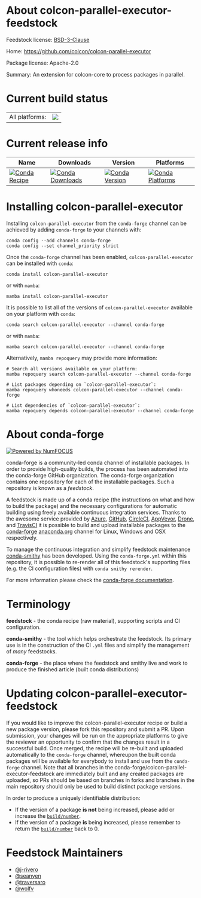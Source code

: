 About colcon-parallel-executor-feedstock
========================================

Feedstock license: [BSD-3-Clause](https://github.com/conda-forge/colcon-parallel-executor-feedstock/blob/main/LICENSE.txt)

Home: https://github.com/colcon/colcon-parallel-executor

Package license: Apache-2.0

Summary: An extension for colcon-core to process packages in parallel.


Current build status
====================


<table><tr><td>All platforms:</td>
    <td>
      <a href="https://dev.azure.com/conda-forge/feedstock-builds/_build/latest?definitionId=8123&branchName=main">
        <img src="https://dev.azure.com/conda-forge/feedstock-builds/_apis/build/status/colcon-parallel-executor-feedstock?branchName=main">
      </a>
    </td>
  </tr>
</table>

Current release info
====================

| Name | Downloads | Version | Platforms |
| --- | --- | --- | --- |
| [![Conda Recipe](https://img.shields.io/badge/recipe-colcon--parallel--executor-green.svg)](https://anaconda.org/conda-forge/colcon-parallel-executor) | [![Conda Downloads](https://img.shields.io/conda/dn/conda-forge/colcon-parallel-executor.svg)](https://anaconda.org/conda-forge/colcon-parallel-executor) | [![Conda Version](https://img.shields.io/conda/vn/conda-forge/colcon-parallel-executor.svg)](https://anaconda.org/conda-forge/colcon-parallel-executor) | [![Conda Platforms](https://img.shields.io/conda/pn/conda-forge/colcon-parallel-executor.svg)](https://anaconda.org/conda-forge/colcon-parallel-executor) |

Installing colcon-parallel-executor
===================================

Installing `colcon-parallel-executor` from the `conda-forge` channel can be achieved by adding `conda-forge` to your channels with:

```
conda config --add channels conda-forge
conda config --set channel_priority strict
```

Once the `conda-forge` channel has been enabled, `colcon-parallel-executor` can be installed with `conda`:

```
conda install colcon-parallel-executor
```

or with `mamba`:

```
mamba install colcon-parallel-executor
```

It is possible to list all of the versions of `colcon-parallel-executor` available on your platform with `conda`:

```
conda search colcon-parallel-executor --channel conda-forge
```

or with `mamba`:

```
mamba search colcon-parallel-executor --channel conda-forge
```

Alternatively, `mamba repoquery` may provide more information:

```
# Search all versions available on your platform:
mamba repoquery search colcon-parallel-executor --channel conda-forge

# List packages depending on `colcon-parallel-executor`:
mamba repoquery whoneeds colcon-parallel-executor --channel conda-forge

# List dependencies of `colcon-parallel-executor`:
mamba repoquery depends colcon-parallel-executor --channel conda-forge
```


About conda-forge
=================

[![Powered by
NumFOCUS](https://img.shields.io/badge/powered%20by-NumFOCUS-orange.svg?style=flat&colorA=E1523D&colorB=007D8A)](https://numfocus.org)

conda-forge is a community-led conda channel of installable packages.
In order to provide high-quality builds, the process has been automated into the
conda-forge GitHub organization. The conda-forge organization contains one repository
for each of the installable packages. Such a repository is known as a *feedstock*.

A feedstock is made up of a conda recipe (the instructions on what and how to build
the package) and the necessary configurations for automatic building using freely
available continuous integration services. Thanks to the awesome service provided by
[Azure](https://azure.microsoft.com/en-us/services/devops/), [GitHub](https://github.com/),
[CircleCI](https://circleci.com/), [AppVeyor](https://www.appveyor.com/),
[Drone](https://cloud.drone.io/welcome), and [TravisCI](https://travis-ci.com/)
it is possible to build and upload installable packages to the
[conda-forge](https://anaconda.org/conda-forge) [anaconda.org](https://anaconda.org/)
channel for Linux, Windows and OSX respectively.

To manage the continuous integration and simplify feedstock maintenance
[conda-smithy](https://github.com/conda-forge/conda-smithy) has been developed.
Using the ``conda-forge.yml`` within this repository, it is possible to re-render all of
this feedstock's supporting files (e.g. the CI configuration files) with ``conda smithy rerender``.

For more information please check the [conda-forge documentation](https://conda-forge.org/docs/).

Terminology
===========

**feedstock** - the conda recipe (raw material), supporting scripts and CI configuration.

**conda-smithy** - the tool which helps orchestrate the feedstock.
                   Its primary use is in the construction of the CI ``.yml`` files
                   and simplify the management of *many* feedstocks.

**conda-forge** - the place where the feedstock and smithy live and work to
                  produce the finished article (built conda distributions)


Updating colcon-parallel-executor-feedstock
===========================================

If you would like to improve the colcon-parallel-executor recipe or build a new
package version, please fork this repository and submit a PR. Upon submission,
your changes will be run on the appropriate platforms to give the reviewer an
opportunity to confirm that the changes result in a successful build. Once
merged, the recipe will be re-built and uploaded automatically to the
`conda-forge` channel, whereupon the built conda packages will be available for
everybody to install and use from the `conda-forge` channel.
Note that all branches in the conda-forge/colcon-parallel-executor-feedstock are
immediately built and any created packages are uploaded, so PRs should be based
on branches in forks and branches in the main repository should only be used to
build distinct package versions.

In order to produce a uniquely identifiable distribution:
 * If the version of a package **is not** being increased, please add or increase
   the [``build/number``](https://docs.conda.io/projects/conda-build/en/latest/resources/define-metadata.html#build-number-and-string).
 * If the version of a package **is** being increased, please remember to return
   the [``build/number``](https://docs.conda.io/projects/conda-build/en/latest/resources/define-metadata.html#build-number-and-string)
   back to 0.

Feedstock Maintainers
=====================

* [@j-rivero](https://github.com/j-rivero/)
* [@seanyen](https://github.com/seanyen/)
* [@traversaro](https://github.com/traversaro/)
* [@wolfv](https://github.com/wolfv/)

